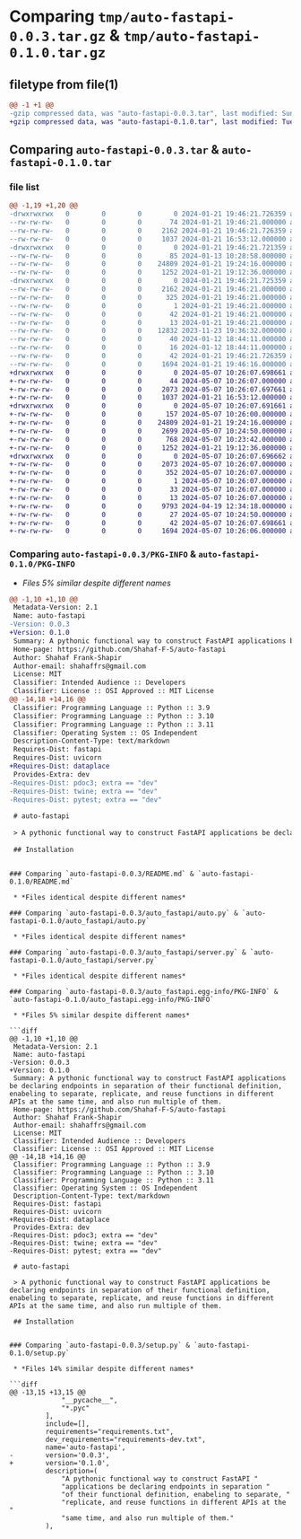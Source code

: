 # Comparing `tmp/auto-fastapi-0.0.3.tar.gz` & `tmp/auto-fastapi-0.1.0.tar.gz`

## filetype from file(1)

```diff
@@ -1 +1 @@
-gzip compressed data, was "auto-fastapi-0.0.3.tar", last modified: Sun Jan 21 19:46:21 2024, max compression
+gzip compressed data, was "auto-fastapi-0.1.0.tar", last modified: Tue May  7 10:26:07 2024, max compression
```

## Comparing `auto-fastapi-0.0.3.tar` & `auto-fastapi-0.1.0.tar`

### file list

```diff
@@ -1,19 +1,20 @@
-drwxrwxrwx   0        0        0        0 2024-01-21 19:46:21.726359 auto-fastapi-0.0.3/
--rw-rw-rw-   0        0        0       74 2024-01-21 19:46:21.000000 auto-fastapi-0.0.3/MANIFEST.in
--rw-rw-rw-   0        0        0     2162 2024-01-21 19:46:21.726359 auto-fastapi-0.0.3/PKG-INFO
--rw-rw-rw-   0        0        0     1037 2024-01-21 16:53:12.000000 auto-fastapi-0.0.3/README.md
-drwxrwxrwx   0        0        0        0 2024-01-21 19:46:21.721359 auto-fastapi-0.0.3/auto_fastapi/
--rw-rw-rw-   0        0        0       85 2024-01-13 10:28:58.000000 auto-fastapi-0.0.3/auto_fastapi/__init__.py
--rw-rw-rw-   0        0        0    24809 2024-01-21 19:24:16.000000 auto-fastapi-0.0.3/auto_fastapi/auto.py
--rw-rw-rw-   0        0        0     1252 2024-01-21 19:12:36.000000 auto-fastapi-0.0.3/auto_fastapi/server.py
-drwxrwxrwx   0        0        0        0 2024-01-21 19:46:21.725359 auto-fastapi-0.0.3/auto_fastapi.egg-info/
--rw-rw-rw-   0        0        0     2162 2024-01-21 19:46:21.000000 auto-fastapi-0.0.3/auto_fastapi.egg-info/PKG-INFO
--rw-rw-rw-   0        0        0      325 2024-01-21 19:46:21.000000 auto-fastapi-0.0.3/auto_fastapi.egg-info/SOURCES.txt
--rw-rw-rw-   0        0        0        1 2024-01-21 19:46:21.000000 auto-fastapi-0.0.3/auto_fastapi.egg-info/dependency_links.txt
--rw-rw-rw-   0        0        0       42 2024-01-21 19:46:21.000000 auto-fastapi-0.0.3/auto_fastapi.egg-info/requires.txt
--rw-rw-rw-   0        0        0       13 2024-01-21 19:46:21.000000 auto-fastapi-0.0.3/auto_fastapi.egg-info/top_level.txt
--rw-rw-rw-   0        0        0    12832 2023-11-23 19:36:32.000000 auto-fastapi-0.0.3/build.py
--rw-rw-rw-   0        0        0       40 2024-01-12 18:44:11.000000 auto-fastapi-0.0.3/requirements-dev.txt
--rw-rw-rw-   0        0        0       16 2024-01-12 18:44:11.000000 auto-fastapi-0.0.3/requirements.txt
--rw-rw-rw-   0        0        0       42 2024-01-21 19:46:21.726359 auto-fastapi-0.0.3/setup.cfg
--rw-rw-rw-   0        0        0     1694 2024-01-21 19:46:16.000000 auto-fastapi-0.0.3/setup.py
+drwxrwxrwx   0        0        0        0 2024-05-07 10:26:07.698661 auto-fastapi-0.1.0/
+-rw-rw-rw-   0        0        0       44 2024-05-07 10:26:07.000000 auto-fastapi-0.1.0/MANIFEST.in
+-rw-rw-rw-   0        0        0     2073 2024-05-07 10:26:07.697661 auto-fastapi-0.1.0/PKG-INFO
+-rw-rw-rw-   0        0        0     1037 2024-01-21 16:53:12.000000 auto-fastapi-0.1.0/README.md
+drwxrwxrwx   0        0        0        0 2024-05-07 10:26:07.691661 auto-fastapi-0.1.0/auto_fastapi/
+-rw-rw-rw-   0        0        0      157 2024-05-07 10:26:00.000000 auto-fastapi-0.1.0/auto_fastapi/__init__.py
+-rw-rw-rw-   0        0        0    24809 2024-01-21 19:24:16.000000 auto-fastapi-0.1.0/auto_fastapi/auto.py
+-rw-rw-rw-   0        0        0     2699 2024-05-07 10:24:50.000000 auto-fastapi-0.1.0/auto_fastapi/automation.py
+-rw-rw-rw-   0        0        0      768 2024-05-07 10:23:42.000000 auto-fastapi-0.1.0/auto_fastapi/base.py
+-rw-rw-rw-   0        0        0     1252 2024-01-21 19:12:36.000000 auto-fastapi-0.1.0/auto_fastapi/server.py
+drwxrwxrwx   0        0        0        0 2024-05-07 10:26:07.696662 auto-fastapi-0.1.0/auto_fastapi.egg-info/
+-rw-rw-rw-   0        0        0     2073 2024-05-07 10:26:07.000000 auto-fastapi-0.1.0/auto_fastapi.egg-info/PKG-INFO
+-rw-rw-rw-   0        0        0      352 2024-05-07 10:26:07.000000 auto-fastapi-0.1.0/auto_fastapi.egg-info/SOURCES.txt
+-rw-rw-rw-   0        0        0        1 2024-05-07 10:26:07.000000 auto-fastapi-0.1.0/auto_fastapi.egg-info/dependency_links.txt
+-rw-rw-rw-   0        0        0       33 2024-05-07 10:26:07.000000 auto-fastapi-0.1.0/auto_fastapi.egg-info/requires.txt
+-rw-rw-rw-   0        0        0       13 2024-05-07 10:26:07.000000 auto-fastapi-0.1.0/auto_fastapi.egg-info/top_level.txt
+-rw-rw-rw-   0        0        0     9793 2024-04-19 12:34:18.000000 auto-fastapi-0.1.0/build.py
+-rw-rw-rw-   0        0        0       27 2024-05-07 10:24:50.000000 auto-fastapi-0.1.0/requirements.txt
+-rw-rw-rw-   0        0        0       42 2024-05-07 10:26:07.698661 auto-fastapi-0.1.0/setup.cfg
+-rw-rw-rw-   0        0        0     1694 2024-05-07 10:26:06.000000 auto-fastapi-0.1.0/setup.py
```

### Comparing `auto-fastapi-0.0.3/PKG-INFO` & `auto-fastapi-0.1.0/PKG-INFO`

 * *Files 5% similar despite different names*

```diff
@@ -1,10 +1,10 @@
 Metadata-Version: 2.1
 Name: auto-fastapi
-Version: 0.0.3
+Version: 0.1.0
 Summary: A pythonic functional way to construct FastAPI applications be declaring endpoints in separation of their functional definition, enabeling to separate, replicate, and reuse functions in different APIs at the same time, and also run multiple of them.
 Home-page: https://github.com/Shahaf-F-S/auto-fastapi
 Author: Shahaf Frank-Shapir
 Author-email: shahaffrs@gmail.com
 License: MIT
 Classifier: Intended Audience :: Developers
 Classifier: License :: OSI Approved :: MIT License
@@ -14,18 +14,16 @@
 Classifier: Programming Language :: Python :: 3.9
 Classifier: Programming Language :: Python :: 3.10
 Classifier: Programming Language :: Python :: 3.11
 Classifier: Operating System :: OS Independent
 Description-Content-Type: text/markdown
 Requires-Dist: fastapi
 Requires-Dist: uvicorn
+Requires-Dist: dataplace
 Provides-Extra: dev
-Requires-Dist: pdoc3; extra == "dev"
-Requires-Dist: twine; extra == "dev"
-Requires-Dist: pytest; extra == "dev"
 
 # auto-fastapi
 
 > A pythonic functional way to construct FastAPI applications be declaring endpoints in separation of their functional definition, enabeling to separate, replicate, and reuse functions in different APIs at the same time, and also run multiple of them.
 
 ## Installation
 ```
```

### Comparing `auto-fastapi-0.0.3/README.md` & `auto-fastapi-0.1.0/README.md`

 * *Files identical despite different names*

### Comparing `auto-fastapi-0.0.3/auto_fastapi/auto.py` & `auto-fastapi-0.1.0/auto_fastapi/auto.py`

 * *Files identical despite different names*

### Comparing `auto-fastapi-0.0.3/auto_fastapi/server.py` & `auto-fastapi-0.1.0/auto_fastapi/server.py`

 * *Files identical despite different names*

### Comparing `auto-fastapi-0.0.3/auto_fastapi.egg-info/PKG-INFO` & `auto-fastapi-0.1.0/auto_fastapi.egg-info/PKG-INFO`

 * *Files 5% similar despite different names*

```diff
@@ -1,10 +1,10 @@
 Metadata-Version: 2.1
 Name: auto-fastapi
-Version: 0.0.3
+Version: 0.1.0
 Summary: A pythonic functional way to construct FastAPI applications be declaring endpoints in separation of their functional definition, enabeling to separate, replicate, and reuse functions in different APIs at the same time, and also run multiple of them.
 Home-page: https://github.com/Shahaf-F-S/auto-fastapi
 Author: Shahaf Frank-Shapir
 Author-email: shahaffrs@gmail.com
 License: MIT
 Classifier: Intended Audience :: Developers
 Classifier: License :: OSI Approved :: MIT License
@@ -14,18 +14,16 @@
 Classifier: Programming Language :: Python :: 3.9
 Classifier: Programming Language :: Python :: 3.10
 Classifier: Programming Language :: Python :: 3.11
 Classifier: Operating System :: OS Independent
 Description-Content-Type: text/markdown
 Requires-Dist: fastapi
 Requires-Dist: uvicorn
+Requires-Dist: dataplace
 Provides-Extra: dev
-Requires-Dist: pdoc3; extra == "dev"
-Requires-Dist: twine; extra == "dev"
-Requires-Dist: pytest; extra == "dev"
 
 # auto-fastapi
 
 > A pythonic functional way to construct FastAPI applications be declaring endpoints in separation of their functional definition, enabeling to separate, replicate, and reuse functions in different APIs at the same time, and also run multiple of them.
 
 ## Installation
 ```
```

### Comparing `auto-fastapi-0.0.3/setup.py` & `auto-fastapi-0.1.0/setup.py`

 * *Files 14% similar despite different names*

```diff
@@ -13,15 +13,15 @@
             "__pycache__",
             "*.pyc"
         ],
         include=[],
         requirements="requirements.txt",
         dev_requirements="requirements-dev.txt",
         name='auto-fastapi',
-        version='0.0.3',
+        version='0.1.0',
         description=(
             "A pythonic functional way to construct FastAPI "
             "applications be declaring endpoints in separation "
             "of their functional definition, enabeling to separate, "
             "replicate, and reuse functions in different APIs at the "
             "same time, and also run multiple of them."
         ),
```

